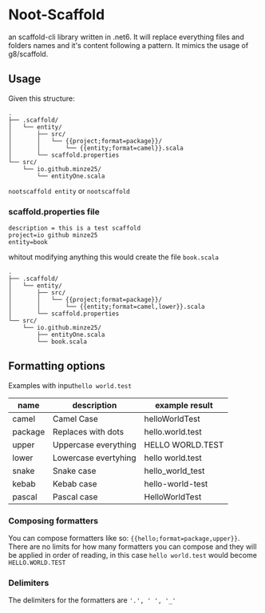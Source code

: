 ﻿# Noot-Scaffold

an scaffold-cli library written in .net6.
It will replace everything files and folders names and it's content following a pattern.
It mimics the usage of g8/scaffold.

## Usage

Given this structure:

```
.
├── .scaffold/
│   └── entity/
│       ├── src/
│       │   └── {{project;format=package}}/
│       │       └── {{entity;format=camel}}.scala
│       └── scaffold.properties
└── src/
    └── io.github.minze25/
        └── entityOne.scala
```

`nootscaffold entity` or `nootscaffold`

### scaffold.properties file

```properties
description = this is a test scaffold
project=io github minze25
entity=book
```

whitout modifying anything this would create the file `book.scala`

```
.
├── .scaffold/
│   └── entity/
│       ├── src/
│       │   └── {{project;format=package}}/
│       │       └── {{entity;format=camel,lower}}.scala
│       └── scaffold.properties
└── src/
    └── io.github.minze25/
        ├── entityOne.scala
        └── book.scala
```

## Formatting options

Examples with input`hello world.test`

| name    | description          | example result   |
| ------- | -------------------- | ---------------- |
| camel   | Camel Case           | helloWorldTest   |
| package | Replaces with dots   | hello.world.test |
| upper   | Uppercase everything | HELLO WORLD.TEST |
| lower   | Lowercase evertyhing | hello world.test |
| snake   | Snake case           | hello_world_test |
| kebab   | Kebab case           | hello-world-test |
| pascal  | Pascal case          | HelloWorldTest   |

### Composing formatters

You can compose formatters like so: `{{hello;format=package,upper}}`. There are no limits for how many formatters you can compose and they will be applied in order of reading, in this case `hello world.test` would become `HELLO.WORLD.TEST`

### Delimiters

The delimiters for the formatters are `'.', ' ', '_'` 